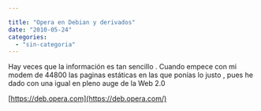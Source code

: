 ```yaml
---

title: "Opera en Debian y derivados"
date: "2010-05-24"
categories: 
  - "sin-categoria"
---
```


Hay veces que la información es tan sencillo . Cuando empece con mi modem de 44800 las paginas estáticas en las que ponías lo justo , pues he dado con una igual en pleno auge de la Web 2.0

[https://deb.opera.com](https://deb.opera.com/)
